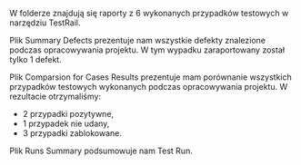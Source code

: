 W folderze znajdują się raporty z 6 wykonanych przypadków testowych w narzędziu TestRail.

Plik Summary Defects prezentuje nam wszystkie defekty znalezione podczas opracowywania projektu. W tym wypadku zaraportowany został tylko 1 defekt.

Plik Comparsion for Cases Results prezentuje mam porównanie wszystkich przypadków testowych wykonanych podczas opracowywania projektu. W rezultacie otrzymaliśmy:
- 2 przypadki pozytywne,
- 1 przypadek nie udany,
- 3 przypadki zablokowane.

Plik Runs Summary podsumowuje nam Test Run.


